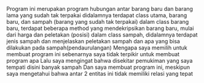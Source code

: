 Program ini merupakan program hubungan antar barang baru dan barang lama yang sudah tak terpakai
didalamnya terdapat class utama, barang baru, dan sampah (barang yang sudah tak terpakai)
dalam class barang baru, terdapat beberapa method yang mendekripsikan barang baru, mulai dari harga dan peletakan (posisi)
dalam class sampah, didalamnya terdapat jenis sampah dan menjelaskan peletakan sampah dan apa yang bisa dilakukan pada sampah(pendaurulangan)
Mengapa saya memilih untuk membuat program ini sebenarnya saya tidak terpikir untuk membuat program apa
Lalu saya mengingat bahwa disekitar pemukiman yang saya tempati disini banyak sampah
Dan saya membuat program ini, meskipun saya mengetahui bahwa antar 2 entitas ini tidak memiliki relasi yang tepat
